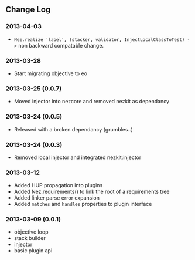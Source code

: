 Change Log
----------

### 2013-04-03

* `Nez.realize 'label', (stacker, validator, InjectLocalClassToTest) ->` non backward compatable change.  

### 2013-03-28

* Start migrating objective to eo

### 2013-03-25 (0.0.7)

* Moved injector into nezcore and removed nezkit as dependancy

### 2013-03-24 (0.0.5)

* Released with a broken dependancy (grumbles..) 

### 2013-03-24 (0.0.3)

* Removed local injector and integrated nezkit:injector

### 2013-03-12

* Added HUP propagation into plugins
* Added Nez.requirements() to link the root of a requirements tree
* Added linker parse error expansion
* Added `matches` and `handles` properties to plugin interface

### 2013-03-09 (0.0.1)

* objective loop
* stack builder
* injector
* basic plugin api
